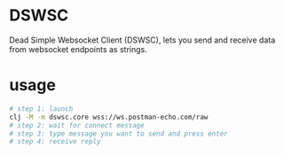 # DSWSC
Dead Simple Websocket Client (DSWSC), lets you send and 
receive data from websocket endpoints as strings.

# usage
```bash
# step 1: launch
clj -M -m dswsc.core wss://ws.postman-echo.com/raw
# step 2: wait for connect message 
# step 3: type message you want to send and press enter 
# step 4: receive reply
```
